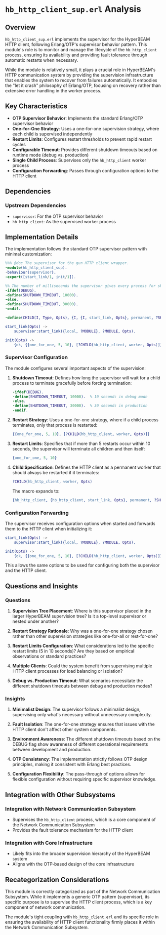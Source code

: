 # `hb_http_client_sup.erl` Analysis

## Overview

`hb_http_client_sup.erl` implements the supervisor for the HyperBEAM HTTP client, following Erlang/OTP's supervisor behavior pattern. This module's role is to monitor and manage the lifecycle of the `hb_http_client` process, ensuring its availability and providing fault tolerance through automatic restarts when necessary.

While the module is relatively small, it plays a crucial role in HyperBEAM's HTTP communication system by providing the supervision infrastructure that enables the system to recover from failures automatically. It embodies the "let it crash" philosophy of Erlang/OTP, focusing on recovery rather than extensive error handling in the worker process.

## Key Characteristics

- **OTP Supervisor Behavior**: Implements the standard Erlang/OTP supervisor behavior
- **One-for-One Strategy**: Uses a one-for-one supervision strategy, where each child is supervised independently
- **Restart Limits**: Configures restart thresholds to prevent rapid restart cycles
- **Configurable Timeout**: Provides different shutdown timeouts based on runtime mode (debug vs. production)
- **Single Child Process**: Supervises only the `hb_http_client` worker process
- **Configuration Forwarding**: Passes through configuration options to the HTTP client

## Dependencies

### Upstream Dependencies

- `supervisor`: For the OTP supervisor behavior
- `hb_http_client`: As the supervised worker process

## Implementation Details

The implementation follows the standard OTP supervisor pattern with minimal customization:

```erlang
%%% @doc The supervisor for the gun HTTP client wrapper.
-module(hb_http_client_sup).
-behaviour(supervisor).
-export([start_link/1, init/1]).

%% The number of milliseconds the supervisor gives every process for shutdown.
-ifdef(DEBUG).
-define(SHUTDOWN_TIMEOUT, 10000).
-else.
-define(SHUTDOWN_TIMEOUT, 30000).
-endif.

-define(CHILD(I, Type, Opts), {I, {I, start_link, Opts}, permanent, ?SHUTDOWN_TIMEOUT, Type, [I]}).

start_link(Opts) ->
    supervisor:start_link({local, ?MODULE}, ?MODULE, Opts).

init(Opts) ->
    {ok, {{one_for_one, 5, 10}, [?CHILD(hb_http_client, worker, Opts)]}}.
```

### Supervisor Configuration

The module configures several important aspects of the supervision:

1. **Shutdown Timeout**: Defines how long the supervisor will wait for a child process to terminate gracefully before forcing termination:
   ```erlang
   -ifdef(DEBUG).
   -define(SHUTDOWN_TIMEOUT, 10000).  % 10 seconds in debug mode
   -else.
   -define(SHUTDOWN_TIMEOUT, 30000).  % 30 seconds in production
   -endif.
   ```

2. **Restart Strategy**: Uses a one-for-one strategy, where if a child process terminates, only that process is restarted:
   ```erlang
   {{one_for_one, 5, 10}, [?CHILD(hb_http_client, worker, Opts)]}
   ```

3. **Restart Limits**: Specifies that if more than 5 restarts occur within 10 seconds, the supervisor will terminate all children and then itself:
   ```erlang
   {one_for_one, 5, 10}
   ```

4. **Child Specification**: Defines the HTTP client as a permanent worker that should always be restarted if it terminates:
   ```erlang
   ?CHILD(hb_http_client, worker, Opts)
   ```
   
   The macro expands to:
   ```erlang
   {hb_http_client, {hb_http_client, start_link, Opts}, permanent, ?SHUTDOWN_TIMEOUT, worker, [hb_http_client]}
   ```

### Configuration Forwarding

The supervisor receives configuration options when started and forwards them to the HTTP client when initializing it:

```erlang
start_link(Opts) ->
    supervisor:start_link({local, ?MODULE}, ?MODULE, Opts).

init(Opts) ->
    {ok, {{one_for_one, 5, 10}, [?CHILD(hb_http_client, worker, Opts)]}}.
```

This allows the same options to be used for configuring both the supervisor and the HTTP client.

## Questions and Insights

### Questions

1. **Supervision Tree Placement**: Where is this supervisor placed in the larger HyperBEAM supervision tree? Is it a top-level supervisor or nested under another?

2. **Restart Strategy Rationale**: Why was a one-for-one strategy chosen rather than other supervision strategies like one-for-all or rest-for-one?

3. **Restart Limits Configuration**: What considerations led to the specific restart limits (5 in 10 seconds)? Are they based on empirical observations or standard practices?

4. **Multiple Clients**: Could the system benefit from supervising multiple HTTP client processes for load balancing or isolation?

5. **Debug vs. Production Timeout**: What scenarios necessitate the different shutdown timeouts between debug and production modes?

### Insights

1. **Minimalist Design**: The supervisor follows a minimalist design, supervising only what's necessary without unnecessary complexity.

2. **Fault Isolation**: The one-for-one strategy ensures that issues with the HTTP client don't affect other system components.

3. **Environment Awareness**: The different shutdown timeouts based on the DEBUG flag show awareness of different operational requirements between development and production.

4. **OTP Consistency**: The implementation strictly follows OTP design principles, making it consistent with Erlang best practices.

5. **Configuration Flexibility**: The pass-through of options allows for flexible configuration without requiring specific supervisor knowledge.

## Integration with Other Subsystems

### Integration with Network Communication Subsystem

- Supervises the `hb_http_client` process, which is a core component of the Network Communication Subsystem
- Provides the fault tolerance mechanism for the HTTP client

### Integration with Core Infrastructure

- Likely fits into the broader supervision hierarchy of the HyperBEAM system
- Aligns with the OTP-based design of the core infrastructure

## Recategorization Considerations

This module is correctly categorized as part of the Network Communication Subsystem. While it implements a generic OTP pattern (supervisor), its specific purpose is to supervise the HTTP client process, which is a key component of network communication.

The module's tight coupling with `hb_http_client.erl` and its specific role in ensuring the availability of HTTP client functionality firmly places it within the Network Communication Subsystem.
